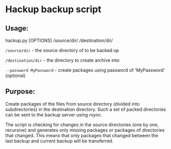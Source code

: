 Hackup backup script
====================

Usage:
------

hackup.py [OPTIONS] /source/dir/ /destination/dir/

`/source/dir` - the source directory of to be backed up

`/destination/dir` - the directory to create archive into

`--password MyPassword` - create packages using password of 'MyPassword' (optional)

Purpose:
--------

Create packages of the files from source directory (divided into subdirectories)
in the destination directory. Such a set of packed directories can be sent to the backup server using rsync.

The script is checking for changes in the source directories (one by one, recursive)
and generates only missing packages or packages of directories that changed. This means that only packages that changed
between the last backup and current backup will be transferred. 
